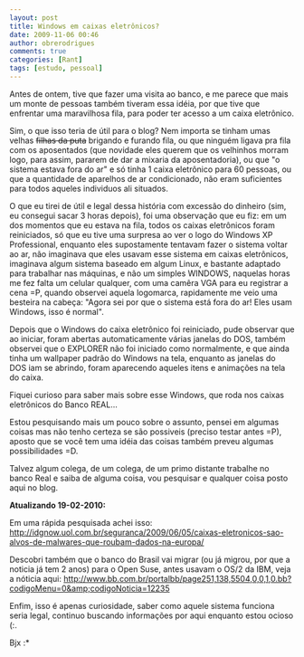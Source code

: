 ```yaml
---
layout: post
title: Windows em caixas eletrônicos?
date: 2009-11-06 00:46
author: obrerodrigues
comments: true
categories: [Rant]
tags: [estudo, pessoal]
---
```

Antes de ontem, tive que fazer uma visita ao banco, e me parece que mais um monte de pessoas também tiveram essa idéia, por que tive que enfrentar uma maravilhosa fila, para poder ter acesso a um caixa eletrônico.

Sim, o que isso teria de útil para o blog? Nem importa se tinham umas velhas <span style="text-decoration:line-through;">filhas da puta</span> brigando e furando fila, ou que ninguém ligava pra fila com os aposentados (que novidade eles querem que os velhinhos morram logo, para assim, pararem de dar a mixaria da aposentadoria), ou que "o sistema estava fora do ar" e só tinha 1 caixa eletrônico para 60 pessoas, ou que a quantidade de aparelhos de ar condicionado, não eram suficientes para todos aqueles individuos ali situados.

O que eu tirei de útil e legal dessa história com excessão do dinheiro (sim, eu consegui sacar 3 horas depois), foi uma observação que eu fiz: em um dos momentos que eu estava na fila, todos os caixas eletrônicos foram reiniciados, <!--more-->só que eu tive uma surpresa ao ver o logo do Windows XP Professional, enquanto eles supostamente tentavam fazer o sistema voltar ao ar, não imaginava que eles usavam esse sistema em caixas eletrônicos, imaginava algum sistema baseado em algum Linux, e bastante adaptado para trabalhar nas máquinas, e não um simples WINDOWS, naquelas horas me fez falta um celular qualquer, com uma camêra VGA para eu registrar a cena =P, quando observei aquela logomarca, rapidamente me veio uma besteira na cabeça: "Agora sei por que o sistema está fora do ar! Eles usam Windows, isso é normal".

Depois que o Windows do caixa eletrônico foi reiniciado, pude observar que ao iniciar, foram abertas automaticamente várias janelas do DOS, também observei que o EXPLORER não foi iniciado como normalmente, e que ainda tinha um wallpaper padrão do Windows na tela, enquanto as janelas do DOS iam se abrindo, foram aparecendo aqueles itens e animações na tela do caixa.

Fiquei curioso para saber mais sobre esse Windows, que roda nos caixas eletrônicos do Banco REAL...

Estou pesquisando mais um pouco sobre o assunto, pensei em algumas coisas mas não tenho certeza se são possiveis (preciso testar antes =P), aposto que se você tem uma idéia das coisas também preveu algumas possibilidades =D.

Talvez algum colega, de um colega, de um primo distante trabalhe no banco Real e saiba de alguma coisa, vou pesquisar e qualquer coisa posto aqui no blog.

<strong>Atualizando 19-02-2010:</strong>

Em uma rápida pesquisada achei isso: <a href="http://idgnow.uol.com.br/seguranca/2009/06/05/caixas-eletronicos-sao-alvos-de-malwares-que-roubam-dados-na-europa/" target="_blank">http://idgnow.uol.com.br/seguranca/2009/06/05/caixas-eletronicos-sao-alvos-de-malwares-que-roubam-dados-na-europa/</a>

Descobri também que o banco do Brasil vai migrar (ou já migrou, por que a noticia já tem 2 anos) para o Open Suse, antes usavam o OS/2 da IBM, veja a nóticia aqui: <a href="http://www.bb.com.br/portalbb/page251,138,5504,0,0,1,0.bb?codigoMenu=0&amp;codigoNoticia=12235" target="_blank">http://www.bb.com.br/portalbb/page251,138,5504,0,0,1,0.bb?codigoMenu=0&amp;codigoNoticia=12235</a>

Enfim, isso é apenas curiosidade, saber como aquele sistema funciona seria legal, continuo buscando informações por aqui enquanto estou ocioso (:.

Bjx :*
